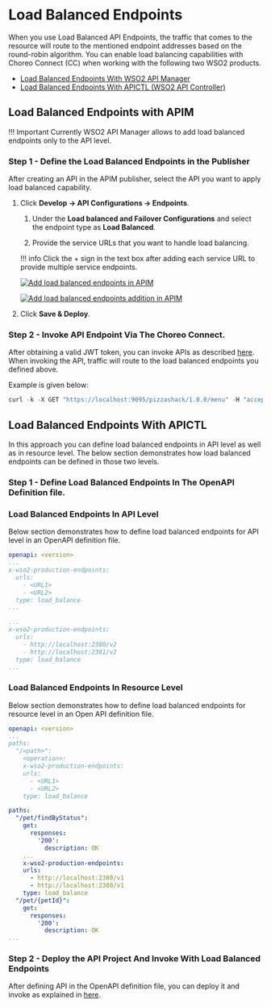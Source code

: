 # Load Balanced Endpoints

When you use Load Balanced API Endpoints, the traffic that comes to the resource will route to the mentioned endpoint addresses based on the round-robin algorithm. You can enable load balancing capabilities with Choreo Connect (CC) when working with the following two WSO2 products.

- [Load Balanced Endpoints With WSO2 API Manager]({{base_path}}/deploy-and-publish/deploy-on-gateway/choreo-connect/endpoints/load-balanced-endpoints/#load-balanced-endpoints-with-apim)
- [Load Balanced Endpoints With APICTL (WSO2 API Controller)]({{base_path}}/deploy-and-publish/deploy-on-gateway/choreo-connect/endpoints/load-balanced-endpoints/#load-balanced-endpoints-with-apictl)

## Load Balanced Endpoints with APIM

!!! Important
    Currently WSO2 API Manager allows to add load balanced endpoints only to the API level.

### Step 1 - Define the Load Balanced Endpoints in the Publisher

After creating an API in the APIM publisher, select the API you want to apply load balanced capability.
 
1.  Click **Develop -> API Configurations -> Endpoints**.

    1. Under the **Load balanced and Failover Configurations** and select the endpoint type as **Load Balanced**.

    2. Provide the service URLs that you want to handle load balancing.

    !!! info
        Click the + sign in the text box after adding each service URL to provide multiple service endpoints.

    [![Add load balanced endpoints in APIM]({{base_path}}/assets/img/learn/load-balance-and-fail-over.png)]({{base_path}}/assets/img/learn/load-balance-and-fail-over.png)

    [![Add load balanced endpoints addition in APIM]({{base_path}}/assets/img/learn/load-balanced-configurations.png)]({{base_path}}/assets/img/learn/load-balanced-configurations.png)
    
2.  Click **Save & Deploy**.

### Step 2 - Invoke API Endpoint Via The Choreo Connect.

After obtaining a valid JWT token, you can invoke APIs as described [here]({{base_path}}/deploy-and-publish/deploy-on-gateway/choreo-connect/getting-started/quick-start-guide-docker-with-apim/#step-6-invoke-the-api-via-choreo-connect). 
When invoking the API, traffic will route to the load balanced endpoints you defined above.

Example is given below:

``` java
curl -k -X GET "https://localhost:9095/pizzashack/1.0.0/menu" -H "accept: application/json" -H "Authorization: Bearer <COPIED_TOKEN>"
```

## Load Balanced Endpoints With APICTL

In this approach you can define load balanced endpoints in API level as well as in resource level. The below section demonstrates how load balanced endpoints can be defined in those two levels.

### Step 1 - Define Load Balanced Endpoints In The OpenAPI Definition file.

### Load Balanced Endpoints In API Level

Below section demonstrates how to define load balanced endpoints for API level in an OpenAPI definition file.

``` yaml tab="Format"
openapi: <version>
...
x-wso2-production-endpoints:
  urls:
    - <URL1>
    - <URL2>
  type: load_balance
...
```

``` yaml tab="Example"
...
x-wso2-production-endpoints:
  urls:
    - http://localhost:2380/v2
    - http://localhost:2381/v2
  type: load_balance
...
```

### Load Balanced Endpoints In Resource Level

Below section demonstrates how to define load balanced endpoints for resource level in an Open API definition file.

``` yaml tab="Format"
openapi: <version>
...
paths:
  "/<path>":
    <operation>:
    x-wso2-production-endpoints:
    urls:
      - <URL1>
      - <URL2>
    type: load_balance
```

``` yaml tab="Example"
paths:
  "/pet/findByStatus":
    get:
      responses:
        '200':
          description: OK
    ...
    x-wso2-production-endpoints:
    urls:
      - http://localhost:2380/v1
      - http://localhost:2380/v1
    type: load_balance
  "/pet/{petId}":
    get:
      responses:
        '200':
          description: OK
...
```

### Step 2 - Deploy the API Project And Invoke With Load Balanced Endpoints

After defining API in the OpenAPI definition file, you can deploy it and invoke as explained in [here]({{base_path}}/deploy-and-publish/deploy-on-gateway/choreo-connect/getting-started/deploy/cc-on-docker-with-api-controller/#step-1-download-and-setup-choreo-connect-distribution-zip-and-apictl-command-line-tool).
